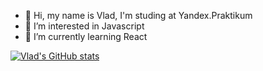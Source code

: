 - 👋 Hi, my name is Vlad, I'm studing at Yandex.Praktikum
- 👀 I’m interested in Javascript
- 🌱 I’m currently learning React

[![Vlad's GitHub stats](https://github-readme-stats.vercel.app/api?username=EnvyvnE&show_icons=true&theme=dark)](https://github.com/EnvyvnE/github-readme-stats)
